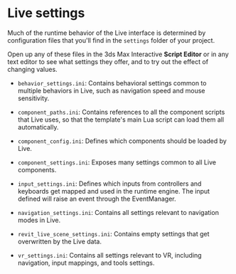 # Live settings

Much of the runtime behavior of the Live interface is determined by configuration files that you'll find in the `settings` folder of your project.

Open up any of these files in the 3ds Max Interactive **Script Editor** or in any text editor to see what settings they offer, and to try out the effect of changing values.

-	`behavior_settings.ini`: Contains behavioral settings common to multiple behaviors in Live, such as navigation speed and mouse sensitivity.

-	`component_paths.ini`: Contains references to all the component scripts that Live uses, so that the template's main Lua script can load them all automatically.

-	`component_config.ini`: Defines which components should be loaded by Live.

-	`component_settings.ini`: Exposes many settings common to all Live components.

-	`input_settings.ini`: Defines which inputs from controllers and keyboards get mapped and used in the runtime engine. The input defined will raise an event through the EventManager.

-	`navigation_settings.ini`: Contains all settings relevant to navigation modes in Live.

-	`revit_live_scene_settings.ini`: Contains empty settings that get overwritten by the Live data.

-	`vr_settings.ini`: Contains all settings relevant to VR, including navigation, input mappings, and tools settings.
